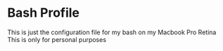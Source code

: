 Bash Profile
============

This is just the configuration file for my bash on my Macbook Pro Retina
This is only for personal purposes
